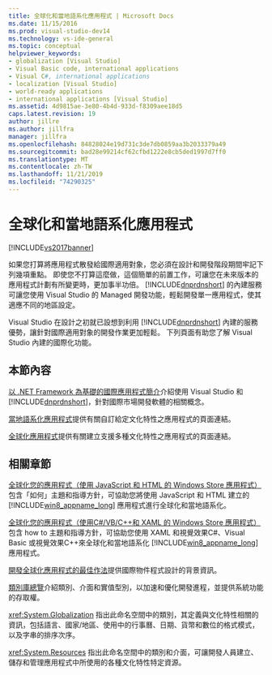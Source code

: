 ```yaml
---
title: 全球化和當地語系化應用程式 | Microsoft Docs
ms.date: 11/15/2016
ms.prod: visual-studio-dev14
ms.technology: vs-ide-general
ms.topic: conceptual
helpviewer_keywords:
- globalization [Visual Studio]
- Visual Basic code, international applications
- Visual C#, international applications
- localization [Visual Studio]
- world-ready applications
- international applications [Visual Studio]
ms.assetid: 4d9815ae-3e80-4b4d-933d-f8309aee18d5
caps.latest.revision: 19
author: jillre
ms.author: jillfra
manager: jillfra
ms.openlocfilehash: 84828024e19d731c3de7db0859aa3b2033379a49
ms.sourcegitcommit: bad28e99214cf62cfbd1222e8cb5ded1997d7ff0
ms.translationtype: MT
ms.contentlocale: zh-TW
ms.lasthandoff: 11/21/2019
ms.locfileid: "74290325"
---
```

# <a name="globalizing-and-localizing-applications"></a>全球化和當地語系化應用程式
[!INCLUDE[vs2017banner](../includes/vs2017banner.md)]

如果您打算將應用程式散發給國際適用對象，您必須在設計和開發階段期間牢記下列幾項重點。 即使您不打算這麼做，這個簡單的前置工作，可讓您在未來版本的應用程式計劃有所變更時，更加事半功倍。 [!INCLUDE[dnprdnshort](../includes/dnprdnshort-md.md)] 的內建服務可讓您使用 Visual Studio 的 Managed 開發功能，輕鬆開發單一應用程式，使其適應不同的地區設定。

 Visual Studio 在設計之初就已設想到利用 [!INCLUDE[dnprdnshort](../includes/dnprdnshort-md.md)] 內建的服務優勢，讓針對國際適用對象的開發作業更加輕鬆。 下列頁面有助您了解 Visual Studio 內建的國際化功能。

## <a name="in-this-section"></a>本節內容
 [以 .NET Framework 為基礎的國際應用程式簡介](../ide/introduction-to-international-applications-based-on-the-dotnet-framework.md)介紹使用 Visual Studio 和 [!INCLUDE[dnprdnshort](../includes/dnprdnshort-md.md)]，針對國際市場開發軟體的相關概念。

 [當地語系化應用程式](../ide/localizing-applications.md)提供有關自訂給定文化特性之應用程式的頁面連結。

 [全球化應用程式](../ide/globalizing-applications.md)提供有關建立支援多種文化特性之應用程式的頁面連結。

## <a name="related-sections"></a>相關章節
 [全球化您的應用程式（使用 JavaScript 和 HTML 的 Windows Store 應用程式）](https://go.microsoft.com/fwlink/?LinkId=258266)包含「如何」主題和指導方針，可協助您將使用 JavaScript 和 HTML 建立的 [!INCLUDE[win8_appname_long](../includes/win8-appname-long-md.md)] 應用程式進行全球化和當地語系化。

 [全球化您的應用程式（使用C#/VB/C++和 XAML 的 Windows Store 應用程式）](https://go.microsoft.com/fwlink/?LinkId=258267)包含 how to 主題和指導方針，可協助您使用 XAML 和視覺效果C#、Visual Basic 或視覺效果C++來全球化和當地語系化 [!INCLUDE[win8_appname_long](../includes/win8-appname-long-md.md)] 應用程式。

 [開發全球化應用程式的最佳作法](https://msdn.microsoft.com/library/f08169c7-aad8-4ec3-9a21-9ebd3b89986c)提供國際物件程式設計的背景資訊。

 [類別庫總覽](https://msdn.microsoft.com/library/7e4c5921-955d-4b06-8709-101873acf157)介紹類別、介面和實值型別，以加速和優化開發進程，並提供系統功能的存取權。

 <xref:System.Globalization> 指出此命名空間中的類別，其定義與文化特性相關的資訊，包括語言、國家/地區、使用中的行事曆、日期、貨幣和數位的格式模式，以及字串的排序次序。

 <xref:System.Resources> 指出此命名空間中的類別和介面，可讓開發人員建立、儲存和管理應用程式中所使用的各種文化特性特定資源。
